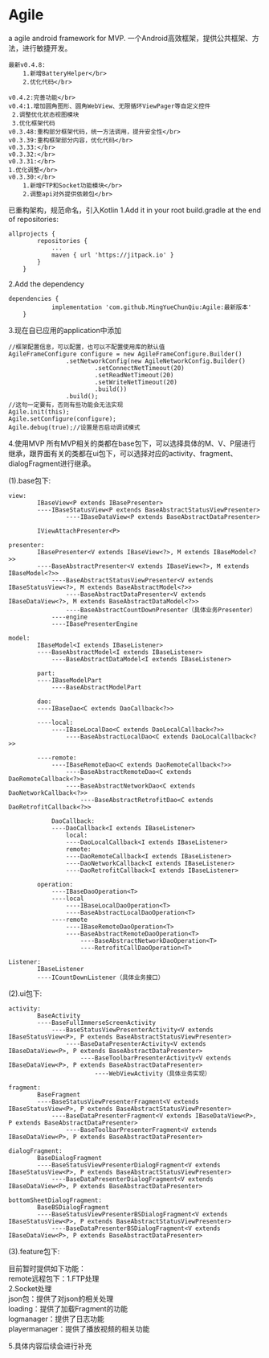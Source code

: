 # Agile
a agile android framework for MVP.
一个Android高效框架，提供公共框架、方法，进行敏捷开发。

    最新v0.4.8:
    	1.新增BatteryHelper</br>
    	2.优化代码</br>
	
    v0.4.2:完善功能</br>
    v0.4:1.增加圆角图形、圆角WebView、无限循环ViewPager等自定义控件
	 2.调整优化状态视图模块
	 3.优化框架代码
    v0.3.48:重构部分框架代码，统一方法调用，提升安全性</br>
    v0.3.39:重构框架部分内容，优化代码</br>
    v0.3.33:</br>
    v0.3.32:</br>
    v0.3.31:</br>
	1.优化调整</br>
    v0.3.30:</br>
    	1.新增FTP和Socket功能模块</br>
    	2.调整api对外提供依赖包</br>

已重构架构，规范命名，引入Kotlin
1.Add it in your root build.gradle at the end of repositories:
```
allprojects {
		repositories {
			...
			maven { url 'https://jitpack.io' }
		}
	}
```
2.Add the dependency
```
dependencies {
	        implementation 'com.github.MingYueChunQiu:Agile:最新版本'
	}
```

3.现在自已应用的application中添加
```
//框架配置信息，可以配置，也可以不配置使用库的默认值
AgileFrameConfigure configure = new AgileFrameConfigure.Builder()
                .setNetworkConfig(new AgileNetworkConfig.Builder()
                        .setConnectNetTimeout(20)
                        .setReadNetTimeout(20)
                        .setWriteNetTimeout(20)
                        .build())
                .build();
//这句一定要有，否则有些功能会无法实现
Agile.init(this);
Agile.setConfigure(configure);
Agile.debug(true);//设置是否启动调试模式
```
4.使用MVP
所有MVP相关的类都在base包下，可以选择具体的M、V、P层进行继承，跟界面有关的类都在ui包下，可以选择对应的activity、fragment、dialogFragment进行继承。

(1).base包下:

```
view:		
		IBaseView<P extends IBasePresenter>
	  	----IBaseStatusView<P extends BaseAbstractStatusViewPresenter>
	     	    ----IBaseDataView<P extends BaseAbstractDataPresenter>
		    
		IViewAttachPresenter<P>
	
presenter:	
		IBasePresenter<V extends IBaseView<?>, M extends IBaseModel<?>>
		----BaseAbstractPresenter<V extends IBaseView<?>, M extends IBaseModel<?>>
		    ----BaseAbstractStatusViewPresenter<V extends IBaseStatusView<?>, M extends BaseAbstractModel<?>>
		        ----BaseAbstractDataPresenter<V extends IBaseDataView<?>, M extends BaseAbstractDataModel<?>>
			    ----BaseAbstractCountDownPresenter（具体业务Presenter）
	        ----engine
		    ----IBasePresenterEngine
		    
model:		
		IBaseModel<I extends IBaseListener>
		----BaseAbstractModel<I extends IBaseListener>
		    ----BaseAbstractDataModel<I extends IBaseListener>
		
		part:
		----IBaseModelPart
		    ----BaseAbstractModelPart
		    
		dao:
		----IBaseDao<C extends DaoCallback<?>>
		
		----local:
		    ----IBaseLocalDao<C extends DaoLocalCallback<?>>
		        ----BaseAbstractLocalDao<C extends DaoLocalCallback<?>>
			
		----remote:
		    ----IBaseRemoteDao<C extends DaoRemoteCallback<?>>
		        ----BaseAbstractRemoteDao<C extends DaoRemoteCallback<?>>
			    ----BaseAbstractNetworkDao<C extends DaoNetworkCallback<?>>
			        ----BaseAbstractRetrofitDao<C extends DaoRetrofitCallback<?>>
			
			DaoCallback:
			----DaoCallback<I extends IBaseListener>
			    local:
			    ----DaoLocalCallback<I extends IBaseListener>
			    remote:
			    ----DaoRemoteCallback<I extends IBaseListener>
				----DaoNetworkCallback<I extends IBaseListener>
				----DaoRetrofitCallback<I extends IBaseListener>
			
		operation:
		    ----IBaseDaoOperation<T>
		    ----local
		        ----IBaseLocalDaoOperation<T>
			    ----BaseAbstractLocalDaoOperation<T>
		    ----remote
		        ----IBaseRemoteDaoOperation<T>
			    ----BaseAbstractRemoteDaoOperation<T>
			        ----BaseAbstractNetworkDaoOperation<T>
			        ----RetrofitCallDaoOperation<T>
				
Listener:
		IBaseListener
		----ICountDownListener（具体业务接口）
```

(2).ui包下:

```
activity:	
		BaseActivity
		----BaseFullImmerseScreenActivity
		    ----BaseStatusViewPresenterActivity<V extends IBaseStatusView<P>, P extends BaseAbstractStatusViewPresenter>
		        ----BaseDataPresenterActivity<V extends IBaseDataView<P>, P extends BaseAbstractDataPresenter>
		            ----BaseToolbarPresenterActivity<V extends IBaseDataView<P>, P extends BaseAbstractDataPresenter>
	        	        ----WebViewActivity（具体业务实现）
					
fragment:	
		BaseFragment
		----BaseStatusViewPresenterFragment<V extends IBaseStatusView<P>, P extends BaseAbstractStatusViewPresenter>
		    ----BaseDataPresenterFragment<V extends IBaseDataView<P>, P extends BaseAbstractDataPresenter>
		        ----BaseToolbarPresenterFragment<V extends IBaseDataView<P>, P extends BaseAbstractDataPresenter>
			
dialogFragment:	
		BaseDialogFragment
		----BaseStatusViewPresenterDialogFragment<V extends IBaseStatusView<P>, P extends BaseAbstractStatusViewPresenter>
		    ----BaseDataPresenterDialogFragment<V extends IBaseDataView<P>, P extends BaseAbstractDataPresenter>
		
bottomSheetDialogFragment:	
		BaseBSDialogFragment
		----BaseStatusViewPresenterBSDialogFragment<V extends IBaseStatusView<P>, P extends BaseAbstractStatusViewPresenter>
		    ----BaseDataPresenterBSDialogFragment<V extends IBaseDataView<P>, P extends BaseAbstractDataPresenter>
```

(3).feature包下:

目前暂时提供如下功能：&nbsp;</br>
        remote远程包下：1.FTP处理</br>
                       2.Socket处理</br>
	json包：提供了对json的相关处理</br>
	loading：提供了加载Fragment的功能</br>
	logmanager：提供了日志功能</br>
	playermanager：提供了播放视频的相关功能</br>
	
5.具体内容后续会进行补充
